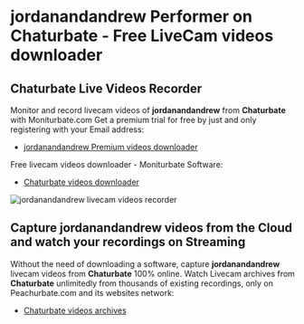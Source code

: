 # jordanandandrew Performer on Chaturbate - Free LiveCam videos downloader

## Chaturbate Live Videos Recorder

Monitor and record livecam videos of **jordanandandrew** from **Chaturbate** with Moniturbate.com
Get a premium trial for free by just and only registering with your Email address:
* [jordanandandrew Premium videos downloader](https://moniturbate.com/request-demo-licence-key.html)

Free livecam videos downloader - Moniturbate Software:
* [Chaturbate videos downloader](https://moniturbate.com/moniturbate-download-software.html)

![jordanandandrew livecam videos recorder](https://peachurnet.com/templates/moniturbate-software.png)


## Capture jordanandandrew videos from the Cloud and watch your recordings on Streaming

Without the need of downloading a software, capture **jordanandandrew** livecam videos from **Chaturbate** 100% online.
Watch Livecam archives from **Chaturbate** unlimitedly from thousands of existing recordings, only on Peachurbate.com and its websites network:
* [Chaturbate videos archives](https://peachurnet.com/)